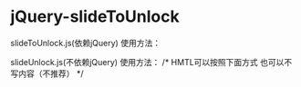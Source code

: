 # jQuery-slideToUnlock

slideToUnlock.js(依赖jQuery)
使用方法：
<div class="slideToUnlock bar"></div>
<script type="text/javascript" >
$(".slideToUnlock").slideToUnlock(); //默认

$(".slideToUnlock").slideToUnlock({
	width: 300,  //宽度 默认为元素宽度
	height: 50,	  //高度 默认为元素高度
	defaultText: "向右解锁", //显示文字 默认为"drag to unlock" 
	successText: "解锁成功", //成功的显示文字 默认为"success"
	defaultBg: "#FFF",  //显示背景颜色 默认为#FFF
	successBg: "#78D02E",  //解锁成功背景颜色 默认为#78D02E
	defaultTextColor: "#000", //默认显示文字颜色 默认为#000
	successTextColor: "#FFF", //成功解锁显示文字颜色 默认为#FFF
	progressColor: "#78D02E",	//解锁中进度背景颜色 默认为#78D02E
	handleColor: "#fefefe", //解锁Bar背景颜色 默认为#fefefe
	successFn: function(){} //解锁成功后的调用函数
});
</script>


slideUnlock.js(不依赖jQuery)
使用方法：
/*
	HMTL可以按照下面方式
	也可以不写内容（不推荐）
*/
<div class="slideUnlock bar">
	<div class="slide-to-unlock-bg ">
		<span class="slide-to-unlock-text"></span>
	</div>
	<div class="slide-to-unlock-progress"></div>
	<div class="slide-to-unlock-handle"></div>
</div>

<script type="text/javascript">
	var slideUnlock = slideUnlock(".slideUnlock"); //默认

	var slideUnlock = slideUnlock(".slideUnlock"，{
		width: 300,  //宽度 默认为元素宽度
		height: 50,	  //高度 默认为元素高度
		defaultText: "向右解锁", //显示文字 默认为"drag to unlock" 
		successText: "解锁成功", //成功的显示文字 默认为"success"
		defaultBg: "#FFF",  //显示背景颜色 默认为#FFF
		successBg: "#78D02E",  //解锁成功背景颜色 默认为#78D02E
		defaultTextColor: "#000", //默认显示文字颜色 默认为#000
		successTextColor: "#FFF", //成功解锁显示文字颜色 默认为#FFF
		progressColor: "#78D02E",	//解锁中进度背景颜色 默认为#78D02E
		handleColor: "#fefefe", //解锁Bar背景颜色 默认为#fefefe
		successFn: function(){} //解锁成功后的调用函数
	});
</script>